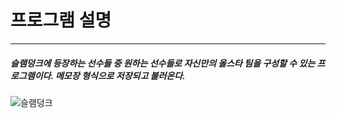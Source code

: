 # 프로그램 설명

***

##### 슬램덩크에 등장하는 선수들 중 원하는 선수들로 자신만의 올스타 팀을 구성할 수 있는 프로그램이다. 메모장 형식으로 저장되고 불러온다.

![슬램덩크](http://optimal.inven.co.kr/upload/2017/04/23/bbs/i16513829165.jpg)
